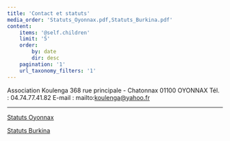 ```yaml
---
title: 'Contact et statuts'
media_order: 'Statuts_Oyonnax.pdf,Statuts_Burkina.pdf'
content:
    items: '@self.children'
    limit: '5'
    order:
        by: date
        dir: desc
    pagination: '1'
    url_taxonomy_filters: '1'
---
```


Association Koulenga
368 rue principale - Chatonnax
01100 OYONNAX
Tél. : 04.74.77.41.82
E-mail : mailto:koulenga@yahoo.fr

----

[Statuts Oyonnax](Statuts_Oyonnax.pdf)

[Statuts Burkina](Statuts_Burkina.pdf)